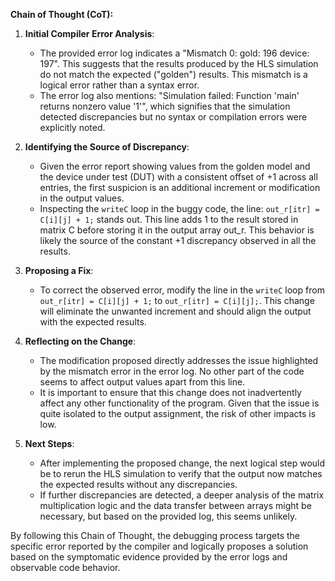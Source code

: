 **Chain of Thought (CoT):**

1. **Initial Compiler Error Analysis**:
   - The provided error log indicates a "Mismatch 0: gold: 196 device: 197". This suggests that the results produced by the HLS simulation do not match the expected ("golden") results. This mismatch is a logical error rather than a syntax error.
   - The error log also mentions: "Simulation failed: Function 'main' returns nonzero value '1'", which signifies that the simulation detected discrepancies but no syntax or compilation errors were explicitly noted.

2. **Identifying the Source of Discrepancy**:
   - Given the error report showing values from the golden model and the device under test (DUT) with a consistent offset of +1 across all entries, the first suspicion is an additional increment or modification in the output values.
   - Inspecting the `writeC` loop in the buggy code, the line: `out_r[itr] = C[i][j] + 1;` stands out. This line adds 1 to the result stored in matrix C before storing it in the output array out_r. This behavior is likely the source of the constant +1 discrepancy observed in all the results.

3. **Proposing a Fix**:
   - To correct the observed error, modify the line in the `writeC` loop from `out_r[itr] = C[i][j] + 1;` to `out_r[itr] = C[i][j];`. This change will eliminate the unwanted increment and should align the output with the expected results.

4. **Reflecting on the Change**:
   - The modification proposed directly addresses the issue highlighted by the mismatch error in the error log. No other part of the code seems to affect output values apart from this line.
   - It is important to ensure that this change does not inadvertently affect any other functionality of the program. Given that the issue is quite isolated to the output assignment, the risk of other impacts is low.

5. **Next Steps**:
   - After implementing the proposed change, the next logical step would be to rerun the HLS simulation to verify that the output now matches the expected results without any discrepancies.
   - If further discrepancies are detected, a deeper analysis of the matrix multiplication logic and the data transfer between arrays might be necessary, but based on the provided log, this seems unlikely.

By following this Chain of Thought, the debugging process targets the specific error reported by the compiler and logically proposes a solution based on the symptomatic evidence provided by the error logs and observable code behavior.